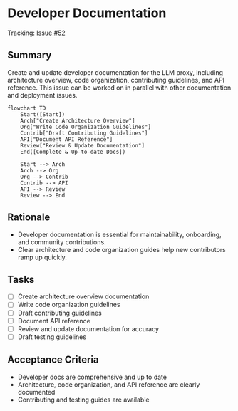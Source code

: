 # Developer Documentation

Tracking: [Issue #52](https://github.com/sofatutor/llm-proxy/issues/52)

## Summary
Create and update developer documentation for the LLM proxy, including architecture overview, code organization, contributing guidelines, and API reference. This issue can be worked on in parallel with other documentation and deployment issues.

```mermaid
flowchart TD
    Start([Start])
    Arch["Create Architecture Overview"]
    Org["Write Code Organization Guidelines"]
    Contrib["Draft Contributing Guidelines"]
    API["Document API Reference"]
    Review["Review & Update Documentation"]
    End([Complete & Up-to-date Docs])

    Start --> Arch
    Arch --> Org
    Org --> Contrib
    Contrib --> API
    API --> Review
    Review --> End
```

## Rationale
- Developer documentation is essential for maintainability, onboarding, and community contributions.
- Clear architecture and code organization guides help new contributors ramp up quickly.

## Tasks
- [ ] Create architecture overview documentation
- [ ] Write code organization guidelines
- [ ] Draft contributing guidelines
- [ ] Document API reference
- [ ] Review and update documentation for accuracy
- [ ] Draft testing guidelines

## Acceptance Criteria
- Developer docs are comprehensive and up to date
- Architecture, code organization, and API reference are clearly documented
- Contributing and testing guides are available 